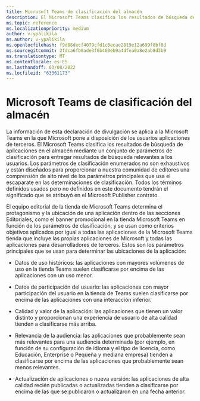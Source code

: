 ```yaml
---
title: Microsoft Teams de clasificación del almacén
description: El Microsoft Teams clasifica los resultados de búsqueda de aplicaciones en el almacén mediante un conjunto de parámetros de clasificación para entregar resultados de búsqueda relevantes a los usuarios.
ms.topic: reference
ms.localizationpriority: medium
author: v-ypalikila
ms.author: v-ypalikila
ms.openlocfilehash: f9d88decf4079cfd1c0ecae2819e12a699f0bf8d
ms.sourcegitcommit: 2fdca6fb0ade3f6b460eb9a4dfea0a8e2ab8d3b9
ms.translationtype: MT
ms.contentlocale: es-ES
ms.lasthandoff: 03/08/2022
ms.locfileid: "63361173"
---
```

# <a name="microsoft-teams-store-ranking-parameters"></a>Microsoft Teams de clasificación del almacén

La información de esta declaración de divulgación se aplica a la Microsoft Teams en la que Microsoft pone a disposición de los usuarios aplicaciones de terceros. El Microsoft Teams clasifica los resultados de búsqueda de aplicaciones en el almacén mediante un conjunto de parámetros de clasificación para entregar resultados de búsqueda relevantes a los usuarios. Los parámetros de clasificación enumerados no son exhaustivos y están diseñados para proporcionar a nuestra comunidad de editores una comprensión de alto nivel de los parámetros principales que usa el escaparate en las determinaciones de clasificación. Todos los términos definidos usados pero no definidos en este documento tendrán el significado que se atribuyó en el Microsoft Publisher contrato.

El equipo editorial de la tienda de Microsoft Teams determina el protagonismo y la ubicación de una aplicación dentro de las secciones Editoriales, como el banner promocional en la tienda Microsoft Teams en función de los parámetros de clasificación, y se usan como criterios objetivos aplicados por igual a todas las aplicaciones de la Microsoft Teams  tienda que incluye las propias aplicaciones de Microsoft y todas las aplicaciones para desarrolladores de terceros. Estos son los parámetros principales que se usan para determinar las ubicaciones de la aplicación:

* Datos de uso históricos: las aplicaciones con mayores volúmenes de uso en la tienda Teams suelen clasificarse por encima de las aplicaciones con un uso menor.

* Datos de participación del usuario: las aplicaciones con mayor participación del usuario en la tienda de Teams suelen clasificarse por encima de las aplicaciones con una interacción inferior.

* Calidad y valor de la aplicación: las aplicaciones que tienen un valor distinto y proporcionan una experiencia de usuario de alta calidad tienden a clasificarse más arriba.

* Relevancia de la audiencia: las aplicaciones que probablemente sean más relevantes para una audiencia determinada (por ejemplo, en función de su configuración de idioma y el tipo de licencia, como Educación, Enterprise o Pequeña y mediana empresa) tienden a clasificarse por encima de las aplicaciones que probablemente sean menos relevantes.

* Actualización de aplicaciones o nueva versión: las aplicaciones de alta calidad recién publicadas o actualizadas tienden a clasificarse por encima de las que se publicaron o actualizaron en una fecha anterior.
